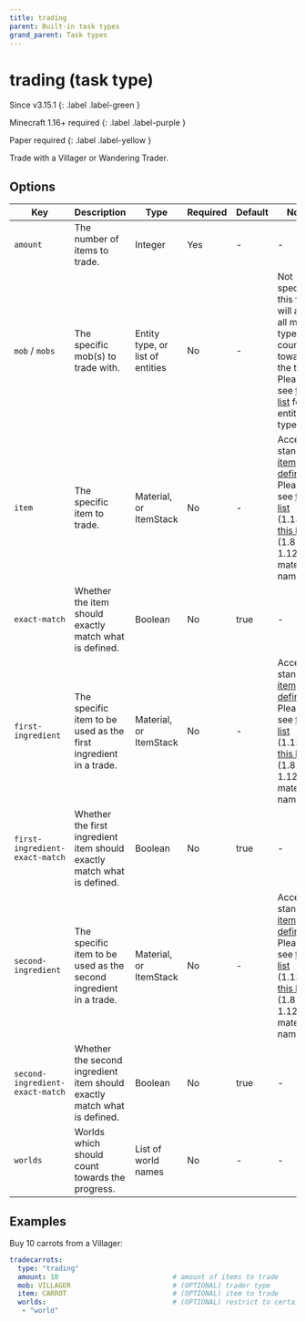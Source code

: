 ```yaml
---
title: trading
parent: Built-in task types
grand_parent: Task types
---
```


# trading (task type)

Since v3.15.1
{: .label .label-green }

Minecraft 1.16+ required
{: .label .label-purple }

Paper required
{: .label .label-yellow }

Trade with a Villager or Wandering Trader.

## Options

| Key                             | Description                                                              | Type                             | Required | Default | Notes                                                                                                                                                                                                                                                                        |
|---------------------------------|--------------------------------------------------------------------------|----------------------------------|----------|---------|------------------------------------------------------------------------------------------------------------------------------------------------------------------------------------------------------------------------------------------------------------------------------|
| `amount`                        | The number of items to trade.                                            | Integer                          | Yes      | \-      | \-                                                                                                                                                                                                                                                                           |
| `mob` / `mobs`                  | The specific mob(s) to trade with.                                       | Entity type, or list of entities | No       | \-      | Not specifying this field will allow all mob types to count towards the task. Please see [this list](https://hub.spigotmc.org/javadocs/bukkit/org/bukkit/entity/EntityType.html) for entity types.                                                                           |
| `item`                          | The specific item to trade.                                              | Material, or ItemStack           | No       | \-      | Accepts standard [item definition](../configuration/defining-items). Please see [this list](https://hub.spigotmc.org/javadocs/bukkit/org/bukkit/Material.html) (1.13+) or [this list](https://helpch.at/docs/1.12.2/org/bukkit/Material.html) (1.8-1.12) for material names. |
| `exact-match`                   | Whether the item should exactly match what is defined.                   | Boolean                          | No       | true    | \-                                                                                                                                                                                                                                                                           |
| `first-ingredient`              | The specific item to be used as the first ingredient in a trade.         | Material, or ItemStack           | No       | \-      | Accepts standard [item definition](../configuration/defining-items). Please see [this list](https://hub.spigotmc.org/javadocs/bukkit/org/bukkit/Material.html) (1.13+) or [this list](https://helpch.at/docs/1.12.2/org/bukkit/Material.html) (1.8-1.12) for material names. |
| `first-ingredient-exact-match`  | Whether the first ingredient item should exactly match what is defined.  | Boolean                          | No       | true    | \-                                                                                                                                                                                                                                                                           |
| `second-ingredient`             | The specific item to be used as the second ingredient in a trade.        | Material, or ItemStack           | No       | \-      | Accepts standard [item definition](../configuration/defining-items). Please see [this list](https://hub.spigotmc.org/javadocs/bukkit/org/bukkit/Material.html) (1.13+) or [this list](https://helpch.at/docs/1.12.2/org/bukkit/Material.html) (1.8-1.12) for material names. |
| `second-ingredient-exact-match` | Whether the second ingredient item should exactly match what is defined. | Boolean                          | No       | true    | \-                                                                                                                                                                                                                                                                           |
| `worlds`                        | Worlds which should count towards the progress.                          | List of world names              | No       | \-      | \-                                                                                                                                                                                                                                                                           |

## Examples

Buy 10 carrots from a Villager:

``` yaml
tradecarrots:
  type: "trading"
  amount: 10                            # amount of items to trade
  mob: VILLAGER                         # (OPTIONAL) trader type
  item: CARROT                          # (OPTIONAL) item to trade
  worlds:                               # (OPTIONAL) restrict to certain worlds
   - "world"
```
